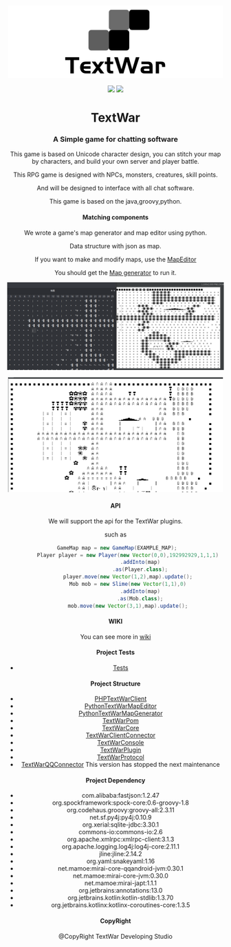 <p align="center">
<img src="readme_image/banner.png" width=500>
 <div align="center">
  <img src="https://travis-ci.org/TextWar/TextWar.svg?branch=master">
  <a href="https://gitter.im/mytextwar/community?utm_source=badge&utm_medium=badge&utm_campaign=pr-badge)">
   <img src="https://badges.gitter.im/mytextwar/community.svg" >
  </a>
  </div>

</p>
<div align="center">
 
# TextWar
### A Simple game for chatting software

This game is based on Unicode character design, 
you can stitch your map by characters, and build your own server and player battle.

This RPG game is designed with NPCs, monsters, creatures, skill points.

And will be designed to interface with all chat software.

This game is based on the java,groovy,python.
#### Matching components

We wrote a game's map generator and map editor using python.

Data structure with json as map.

If you want to make and modify maps, use the [MapEditor](https://github.com/TextWar/Textwar-MapEditor)

You should get the [Map generator](https://github.com/TextWar/textwar-py) to run it.

![editor](readme_image/editor.png)

<p align="center">
<img src="readme_image/map.png" width=500>
</p>


#### API

We will support the api for the TextWar plugins.

such as

```groovy
 GameMap map = new GameMap(EXAMPLE_MAP);
        Player player = new Player(new Vector(0,0),192992929,1,1,1)
                .addInto(map)
                .as(Player.class);
        player.move(new Vector(1,2),map).update();
        Mob mob = new Slime(new Vector(1,1),0)
                .addInto(map)
                .as(Mob.class);
        mob.move(new Vector(3,1),map).update();
```
#### WIKI

You can see more in [wiki](https://github.com/TextWar/QQTextWar/wiki)

#### Project Tests

- [Tests](tests)

#### Project Structure

- [PHPTextWarClient](https://github.com/TextWar/TextWar-PHP-Client)
- [PythonTextWarMapEditor](https://github.com/TextWar/Textwar-MapEditor)
- [PythonTextWarMapGenerator](https://github.com/TextWar/textwar-py)
- [TextWarPom](textwar_pom)
- [TextWarCore](textwar)
- [TextWarClientConnector](textwar_client_connector)
- [TextWarConsole](textwar_console)
- [TextWarPlugin](textwar_plugin)
- [TextWarProtocol](textwar_protocol)
- [TextWarQQConnector](textwar_qq_connector) This version has stopped the next maintenance

#### Project Dependency

- com.alibaba:fastjson:1.2.47
- org.spockframework:spock-core:0.6-groovy-1.8
- org.codehaus.groovy:groovy-all:2.3.11
- net.sf.py4j:py4j:0.10.9
- org.xerial:sqlite-jdbc:3.30.1
- commons-io:commons-io:2.6
- org.apache.xmlrpc:xmlrpc-client:3.1.3
- org.apache.logging.log4j:log4j-core:2.11.1
- jline:jline:2.14.2
- org.yaml:snakeyaml:1.16
- net.mamoe:mirai-core-qqandroid-jvm:0.30.1
- net.mamoe:mirai-core-jvm:0.30.0
- net.mamoe:mirai-japt:1.1.1
- org.jetbrains:annotations:13.0
- org.jetbrains.kotlin:kotlin-stdlib:1.3.70
- org.jetbrains.kotlinx:kotlinx-coroutines-core:1.3.5

#### CopyRight

@CopyRight TextWar Developing Studio

</div>










